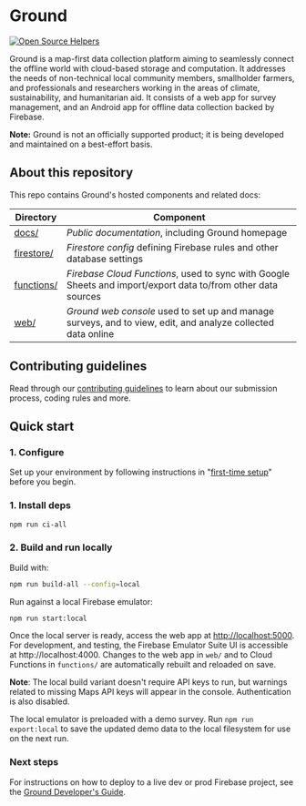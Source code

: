 # Ground

[![Open Source Helpers](https://www.codetriage.com/google/ground-platform/badges/users.svg)](https://www.codetriage.com/google/ground-platform)

Ground is a map-first data collection platform aiming to seamlessly connect the offline world with cloud-based storage and computation. It addresses the needs of non-technical local community members, smallholder farmers, and professionals and researchers working in the areas of climate, sustainability, and humanitarian aid. It consists of a web app for survey management, and an Android app for offline data collection backed by Firebase. 

**Note:** Ground is not an officially supported product; it is being developed and maintained on a best-effort basis.

## About this repository

This repo contains Ground's hosted components and related docs:

| Directory                | Component                                                                                                     |
| ------------------------ | ------------------------------------------------------------------------------------------------------------- |
| [docs/](docs/)           | _Public documentation_, including Ground homepage                                                             |
| [firestore/](firestore/) | _Firestore config_ defining Firebase rules and other database settings                                        |
| [functions/](functions/) | _Firebase Cloud Functions_, used to sync with Google Sheets and import/export data to/from other data sources |
| [web/](web/)             | _Ground web console_ used to set up and manage surveys, and to view, edit, and analyze collected data online  |

## Contributing guidelines

Read through our [contributing guidelines](CONTRIBUTING.md) to learn about our submission process, coding rules and more.

## Quick start

### 1. Configure

Set up your environment by following instructions in "[first-time setup](https://github.com/google/ground-platform/wiki/Ground-Developer's-Guide#first-time-setup)" before you begin.

### 1. Install deps

```bash 
npm run ci-all
```

### 2. Build and run locally

Build with:

```bash 
npm run build-all --config=local
```

Run against a local Firebase emulator:

```bash
npm run start:local
```

Once the local server is ready, access the web app at [http://localhost:5000](http://localhost:5000). For development, and testing, the Firebase Emulator Suite UI is accessible at http://localhost:4000. Changes to the web app in `web/` and to Cloud Functions in `functions/` are automatically rebuilt and reloaded on save.

**Note**: The local build variant doesn't require API keys to run, but warnings related to missing Maps API keys will appear in the console. Authentication is also disabled.

The local emulator is preloaded with a demo survey. Run `npm run export:local` to save the updated demo data to the local filesystem for use on the next run.

### Next steps

For instructions on how to deploy to a live dev or prod Firebase project, see the [Ground Developer's Guide](https://github.com/google/ground-platform/wiki/Ground-Developer's-Guide).